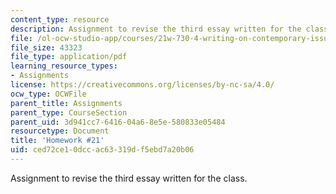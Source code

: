 ```yaml
---
content_type: resource
description: Assignment to revise the third essay written for the class.
file: /ol-ocw-studio-app/courses/21w-730-4-writing-on-contemporary-issues-food-for-thought-writing-and-reading-about-the-cultures-of-food-fall-2008/ced72ce10dccac63319df5ebd7a20b06_hw_21.pdf
file_size: 43323
file_type: application/pdf
learning_resource_types:
- Assignments
license: https://creativecommons.org/licenses/by-nc-sa/4.0/
ocw_type: OCWFile
parent_title: Assignments
parent_type: CourseSection
parent_uid: 3d941cc7-6416-04a6-8e5e-580833e05484
resourcetype: Document
title: 'Homework #21'
uid: ced72ce1-0dcc-ac63-319d-f5ebd7a20b06
---
```

Assignment to revise the third essay written for the class.